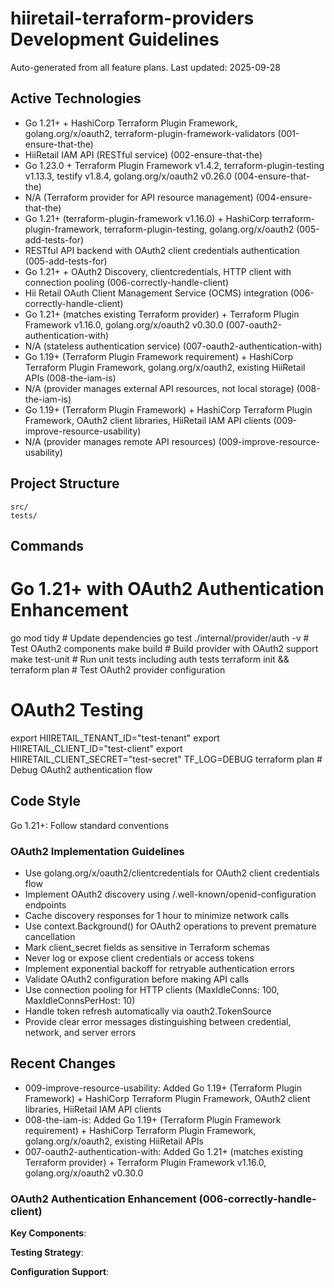 # hiiretail-terraform-providers Development Guidelines

Auto-generated from all feature plans. Last updated: 2025-09-28

## Active Technologies
- Go 1.21+ + HashiCorp Terraform Plugin Framework, golang.org/x/oauth2, terraform-plugin-framework-validators (001-ensure-that-the)
- HiiRetail IAM API (RESTful service) (002-ensure-that-the)
- Go 1.23.0 + Terraform Plugin Framework v1.4.2, terraform-plugin-testing v1.13.3, testify v1.8.4, golang.org/x/oauth2 v0.26.0 (004-ensure-that-the)
- N/A (Terraform provider for API resource management) (004-ensure-that-the)
- Go 1.21+ (terraform-plugin-framework v1.16.0) + HashiCorp terraform-plugin-framework, terraform-plugin-testing, golang.org/x/oauth2 (005-add-tests-for)
- RESTful API backend with OAuth2 client credentials authentication (005-add-tests-for)
- Go 1.21+ + OAuth2 Discovery, clientcredentials, HTTP client with connection pooling (006-correctly-handle-client)
- Hii Retail OAuth Client Management Service (OCMS) integration (006-correctly-handle-client)
- Go 1.21+ (matches existing Terraform provider) + Terraform Plugin Framework v1.16.0, golang.org/x/oauth2 v0.30.0 (007-oauth2-authentication-with)
- N/A (stateless authentication service) (007-oauth2-authentication-with)
- Go 1.19+ (Terraform Plugin Framework requirement) + HashiCorp Terraform Plugin Framework, golang.org/x/oauth2, existing HiiRetail APIs (008-the-iam-is)
- N/A (provider manages external API resources, not local storage) (008-the-iam-is)
- Go 1.19+ (Terraform Plugin Framework) + HashiCorp Terraform Plugin Framework, OAuth2 client libraries, HiiRetail IAM API clients (009-improve-resource-usability)
- N/A (provider manages remote API resources) (009-improve-resource-usability)

## Project Structure
```
src/
tests/
```

## Commands
# Go 1.21+ with OAuth2 Authentication Enhancement
go mod tidy                    # Update dependencies
go test ./internal/provider/auth -v     # Test OAuth2 components
make build                     # Build provider with OAuth2 support
make test-unit                 # Run unit tests including auth tests
terraform init && terraform plan       # Test OAuth2 provider configuration

# OAuth2 Testing
export HIIRETAIL_TENANT_ID="test-tenant"
export HIIRETAIL_CLIENT_ID="test-client"
export HIIRETAIL_CLIENT_SECRET="test-secret"
TF_LOG=DEBUG terraform plan            # Debug OAuth2 authentication flow

## Code Style
Go 1.21+: Follow standard conventions

### OAuth2 Implementation Guidelines
- Use golang.org/x/oauth2/clientcredentials for OAuth2 client credentials flow
- Implement OAuth2 discovery using /.well-known/openid-configuration endpoints
- Cache discovery responses for 1 hour to minimize network calls
- Use context.Background() for OAuth2 operations to prevent premature cancellation
- Mark client_secret fields as sensitive in Terraform schemas
- Never log or expose client credentials or access tokens
- Implement exponential backoff for retryable authentication errors
- Validate OAuth2 configuration before making API calls
- Use connection pooling for HTTP clients (MaxIdleConns: 100, MaxIdleConnsPerHost: 10)
- Handle token refresh automatically via oauth2.TokenSource
- Provide clear error messages distinguishing between credential, network, and server errors

## Recent Changes
- 009-improve-resource-usability: Added Go 1.19+ (Terraform Plugin Framework) + HashiCorp Terraform Plugin Framework, OAuth2 client libraries, HiiRetail IAM API clients
- 008-the-iam-is: Added Go 1.19+ (Terraform Plugin Framework requirement) + HashiCorp Terraform Plugin Framework, golang.org/x/oauth2, existing HiiRetail APIs
- 007-oauth2-authentication-with: Added Go 1.21+ (matches existing Terraform provider) + Terraform Plugin Framework v1.16.0, golang.org/x/oauth2 v0.30.0

### OAuth2 Authentication Enhancement (006-correctly-handle-client)
**Key Components**:

**Testing Strategy**:

**Configuration Support**:

<!-- MANUAL ADDITIONS START -->
<!-- MANUAL ADDITIONS END -->
